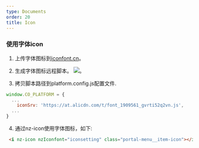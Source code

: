```yaml
---
type: Documents
order: 20
title: Icon
---
```



### 使用字体icon

1. 上传字体图标到[iconfont.cn](https://www.iconfont.cn/manage/index?spm=a313x.7781069.1998910419.12&manage_type=myprojects&projectId=1909561)。

2. 生成字体图标远程脚本。
  ![](./assets/screenshot/iconfont.png)。


3. 拷贝脚本路径到platform.config.js配置文件.

  ```js
  window.CO_PLATFORM = {
    ...
      iconSrv: 'https://at.alicdn.com/t/font_1909561_gvrti52q2vn.js',
    ...
  }
  ```

4. 通过nz-icon使用字体图标，如下:
```html
 <i nz-icon nzIconfont="iconsetting" class="portal-menu__item-icon"></i>
```
